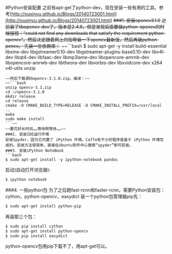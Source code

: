 #Python安装配置
之前有apt-get了python-dev，现在安装一些有用的工具。参考[http://ouxinyu.github.io/Blogs/20140723001.html](http://ouxinyu.github.io/Blogs/20140723001.html)
~~###1. 安装opencv3.1.0~~
~~之前装了libopencv-dev了，版本是2.4.8，但是发现后面要装python-opencv的时候报错：“could not find any downloads that satisfy the requirement python-opencv”。然后决定跟着网上的指导装一下opencv最新版，然后再装python-pencv。
先装一些依赖库：~~
~~```bash
$ sudo apt-get -y install build-essential libxine-dev libgstreamer0.10-dev libgstreamer-plugins-base0.10-dev libv4l-dev libqt4-dev libfaac-dev libmp3lame-dev libopencore-amrnb-dev libopencore-amrwb-dev libtheora-dev libvorbis-dev libxvidcore-dev x264 v4l-utils unzip
```~~
~~然后下载源码opencv-3.1.0.zip，编译：~~
~~```bash
unzip opencv-3.1.zip
cd ~/opencv-3.1.0
mkdir release
cd release
cmake -D CMAKE_BUILD_TYPE=RELEASE -D CMAKE_INSTALL_PREFIX=/usr/local ..
make
sudo make install
```~~
~~要花好长时间……等待啊等待……~~
###2. 安装IDE运行环境
安装Spyder，因为它内置了 iPython 环境，Caffe有不少的程序是基于 iPython 环境完成的。安装方法很简单，直接在Ubuntu软件中心搜索“spyder”即可安装。
###3. 安装iPython NoteBook
```bash
$ sudo apt-get install -y ipython-notebook pandoc
```
启动(自动打开浏览器):
```bash
$ ipython notebook
```
###4. 一些python包
为了之后跑fast-rcnn和faster-rcnn，需要Python安装包：cython，python-opencv，easydict
装一个python包管理器pip先：
```bash
$ sudo apt-get install python-pip
```
再装那三个包：
```bash
$ sudo pip install cython
$ sudo apt-get install python-opencv
$ sudo pip install easydict
```
python-opencv包用pip下载不了，用apt-get可以。